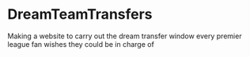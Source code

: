 # DreamTeamTransfers
Making a website to carry out the dream transfer window every premier league fan wishes they could be in charge of 
